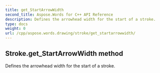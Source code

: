 ```yaml
---
title: get_StartArrowWidth
second_title: Aspose.Words for C++ API Reference
description: Defines the arrowhead width for the start of a stroke. 
type: docs
weight: 0
url: /cpp/aspose.words.drawing/stroke/get_startarrowwidth/
---
```

## Stroke.get_StartArrowWidth method


Defines the arrowhead width for the start of a stroke.

